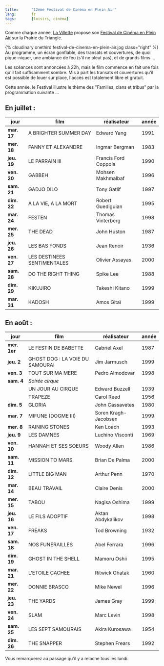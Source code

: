 ```yaml
--- 
title:      "12ème Festival de Cinéma en Plein Air" 
lang:       fr 
tags:       [loisirs, cinéma]
---
```


Comme chaque année, [La Villette](http://www.la-villette.com/) propose son [Festival de Cinéma en Plein Air](http://www.la-villette.com/manif/html/302.htm) sur la Prairie du Triangle.

{% cloudinary onethird festival-de-cinema-en-plein-air.jpg class="right" %}
Au programme, un écran gonflable, des transats et couvertures, de quoi pique-niquer, une ambiance de feu (s'il ne pleut pas), et de grands films ...

Les scéances sont annoncées à 22h, mais le film commence en fait une fois qu'il fait suffisamment sombre. Mis à part les transats et couvertures qu'il est possible de louer sur place, l'accès est totalement libre et gratuit.

Cette année, le Festival illustre le thème des "Familles, clans et tribus" par la programmation suivante ...

## En juillet :

| **jour**    | **film**                    | **réalisateur**      | **année** |
|-------------|-----------------------------|----------------------|-----------|
| **mar. 17** | A BRIGHTER SUMMER DAY       | Edward Yang          | 1991      |
| **mer. 18** | FANNY ET ALEXANDRE          | Ingmar Bergman       | 1983      |
| **jeu. 19** | LE PARRAIN III              | Francis Ford Coppola | 1990      |
| **ven. 20** | GABBEH                      | Mohsen Makhmalbaf    | 1996      |
| **sam. 21** | GADJO DILO                  | Tony Gatlif          | 1997      |
| **dim. 22** | A LA VIE, A LA MORT         | Robert Guediguian    | 1995      |
| **mar. 24** | FESTEN                      | Thomas Vinterberg    | 1998      |
| **mer. 25** | THE DEAD                    | John Huston          | 1987      |
| **jeu. 26** | LES BAS FONDS               | Jean Renoir          | 1936      |
| **ven. 27** | LES DESTINEES SENTIMENTALES | Olivier Assayas      | 2000      |
| **sam. 28** | DO THE RIGHT THING          | Spike Lee            | 1988      |
| **dim. 29** | KIKUJIRO                    | Takeshi Kitano       | 1999      |
| **mar. 31** | KADOSH                      | Amos Gitaï           | 1999      |

## En août :

| **jour**     | **film**                        | **réalisateur**      | **année** |
|--------------|---------------------------------|----------------------|-----------|
| **mer. 1er** | LE FESTIN DE BABETTE            | Gabriel Axel         | 1987      |
| **jeu. 2**   | GHOST DOG : LA VOIE DU SAMOURAI | Jim Jarmusch         | 1999      |
| **ven. 3**   | TOUT SUR MA MERE                | Pedro Almodovar      | 1998      |
| **sam. 4**   | *Soirée cirque*                 |                      |           |
|              | UN JOUR AU CIRQUE               | Edward Buzzell       | 1939      |
|              | TRAPEZE                         | Carol Reed           | 1956      |
| **dim. 5**   | GLORIA                          | John Cassavetes      | 1980      |
| **mar. 7**   | MIFUNE (DOGME III)              | Soren Kragh-Jacobsen | 1999      |
| **mer. 8**   | RAINING STONES                  | Ken Loach            | 1993      |
| **jeu. 9**   | LES DAMNES                      | Luchino Visconti     | 1969      |
| **ven. 10**  | HANNAH ET SES SOEURS            | Woody Allen          | 1986      |
| **sam. 11**  | MISSION TO MARS                 | Brian De Palma       | 2000      |
| **dim. 12**  | LITTLE BIG MAN                  | Arthur Penn          | 1970      |
| **mar. 14**  | BEAU TRAVAIL                    | Claire Denis         | 2000      |
| **mer. 15**  | TABOU                           | Nagisa Oshima        | 1999      |
| **jeu. 16**  | LE FILS ADOPTIF                 | Aktan Abdykalikov    | 1998      |
| **ven. 17**  | FREAKS                          | Tod Browning         | 1932      |
| **sam. 18**  | NOS FUNERAILLES                 | Abel Ferrara         | 1996      |
| **dim. 19**  | GHOST IN THE SHELL              | Mamoru Oshii         | 1995      |
| **mar. 21**  | L'ETOILE CACHEE                 | Ritwick Ghatak       | 1960      |
| **mer. 22**  | DONNIE BRASCO                   | Mike Newel           | 1996      |
| **jeu. 23**  | THE YARDS                       | James Gray           | 1999      |
| **ven. 24**  | SLAM                            | Marc Levin           | 1998      |
| **sam. 25**  | LES SEPT SAMOURAIS              | Akira Kurosawa       | 1954      |
| **dim. 26**  | THE SNAPPER                     | Stephen Frears       | 1992      |
Vous remarquerez au passage qu'il y a relache tous les lundi.
